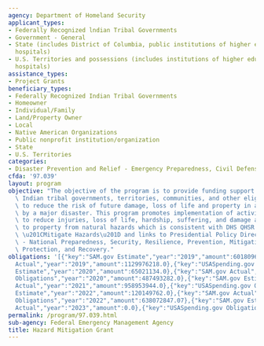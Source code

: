 ```yaml
---
agency: Department of Homeland Security
applicant_types:
- Federally Recognized lndian Tribal Governments
- Government - General
- State (includes District of Columbia, public institutions of higher education and
  hospitals)
- U.S. Territories and possessions (includes institutions of higher education and
  hospitals)
assistance_types:
- Project Grants
beneficiary_types:
- Federally Recognized Indian Tribal Governments
- Homeowner
- Individual/Family
- Land/Property Owner
- Local
- Native American Organizations
- Public nonprofit institution/organization
- State
- U.S. Territories
categories:
- Disaster Prevention and Relief - Emergency Preparedness, Civil Defense
cfda: '97.039'
layout: program
objective: "The objective of the program is to provide funding support to states,\
  \ Indian tribal governments, territories, communities, and other eligible applicants\
  \ to reduce the risk of future damage, loss of life and property in any area affected\
  \ by a major disaster. This program promotes implementation of activities designed\
  \ to reduce injuries, loss of life, hardship, suffering, and damage and destruction\
  \ to property from natural hazards which is consistent with DHS QHSR  Goal 5.1,\
  \ \u201CMitigate Hazards\u201D and links to Presidential Policy Directive (PPD-8)\
  \ - National Preparedness, Security, Resilience, Prevention, Mitigation, Response,\
  \ Protection, and Recovery."
obligations: '[{"key":"SAM.gov Estimate","year":"2019","amount":601809636.0},{"key":"SAM.gov
  Actual","year":"2019","amount":1129976218.0},{"key":"USASpending.gov Obligations","year":"2019","amount":605764271.0},{"key":"SAM.gov
  Estimate","year":"2020","amount":65021134.0},{"key":"SAM.gov Actual","year":"2020","amount":65021134.0},{"key":"USASpending.gov
  Obligations","year":"2020","amount":487493282.0},{"key":"SAM.gov Estimate","year":"2021","amount":238229621.0},{"key":"SAM.gov
  Actual","year":"2021","amount":958953944.0},{"key":"USASpending.gov Obligations","year":"2021","amount":1067077047.0},{"key":"SAM.gov
  Estimate","year":"2022","amount":120149762.0},{"key":"SAM.gov Actual","year":"2022","amount":120149762.0},{"key":"USASpending.gov
  Obligations","year":"2022","amount":638072847.07},{"key":"SAM.gov Estimate","year":"2023","amount":500000000.0},{"key":"SAM.gov
  Actual","year":"2023","amount":0.0},{"key":"USASpending.gov Obligations","year":"2023","amount":1015509371.66}]'
permalink: /program/97.039.html
sub-agency: Federal Emergency Management Agency
title: Hazard Mitigation Grant
---
```

